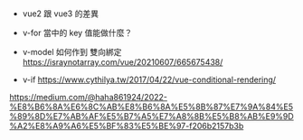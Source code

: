 ##

- vue2 跟 vue3 的差異

- v-for 當中的 key 值能做什麼？

- v-model 如何作到 雙向綁定
  https://israynotarray.com/vue/20210607/665675438/

- v-if
  https://www.cythilya.tw/2017/04/22/vue-conditional-rendering/

https://medium.com/@haha861924/2022-%E8%B6%8A%E6%8C%AB%E8%B6%8A%E5%8B%87%E7%9A%84%E5%89%8D%E7%AB%AF%E5%B7%A5%E7%A8%8B%E5%B8%AB%E9%9D%A2%E8%A9%A6%E5%BF%83%E5%BE%97-f206b2157b3b
